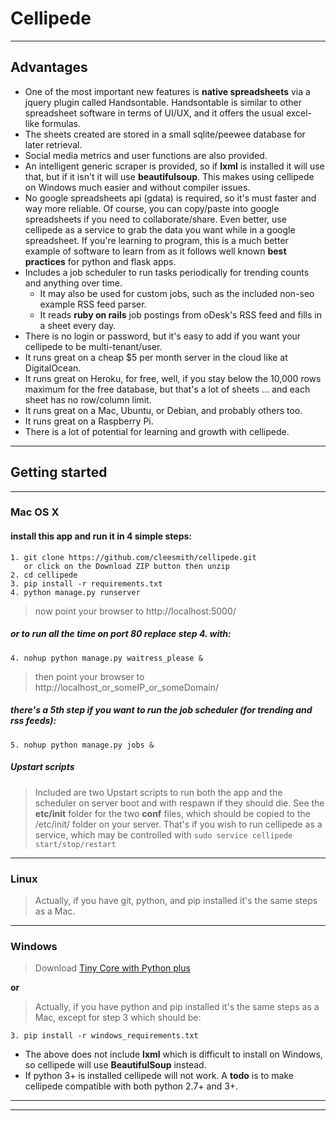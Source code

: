 # Cellipede

***

## Advantages
* One of the most important new features is **native spreadsheets** via a jquery plugin called Handsontable.
Handsontable is similar to other spreadsheet software in terms of UI/UX, and it offers the usual excel-like formulas.
* The sheets created are stored in a small sqlite/peewee database for later retrieval.
* Social media metrics and user functions are also provided.
* An intelligent generic scraper is provided, so if **lxml** is installed it will use that,
but if it isn't it will use **beautifulsoup**.
This makes using cellipede on Windows much easier and without compiler issues.
* No google spreadsheets api (gdata) is required, so it's must faster and way more reliable.
Of course, you can copy/paste into google spreadsheets if you need to collaborate/share.
Even better, use cellipede as a service to grab the data you want while in a google spreadsheet.
If you're learning to program, this is a much better example of software to learn from as
it follows well known **best practices** for python and flask apps.
* Includes a job scheduler to run tasks periodically for trending counts and anything over time.
  * It may also be used for custom jobs, such as the included non-seo example RSS feed parser.
  * It reads **ruby on rails** job postings from oDesk's RSS feed and fills in a sheet every day.
* There is no login or password, but it's easy to add if you want your cellipede to be multi-tenant/user.
* It runs great on a cheap $5 per month server in the cloud like at DigitalOcean.
* It runs great on Heroku, for free, well, if you stay below the 10,000 rows maximum for the free database,
but that's a lot of sheets ... and each sheet has no row/column limit.
* It runs great on a Mac, Ubuntu, or Debian, and probably others too.
* It runs great on a Raspberry Pi.
* There is a lot of potential for learning and growth with cellipede.

***

## Getting started

***

### Mac OS X

#### install this app and run it in 4 simple steps:
```
1. git clone https://github.com/cleesmith/cellipede.git
   or click on the Download ZIP button then unzip
2. cd cellipede
3. pip install -r requirements.txt
4. python manage.py runserver
```

> now point your browser to http://localhost:5000/

##### or to run all the time on port 80 replace step 4. with:
```
4. nohup python manage.py waitress_please &
```
> then point your browser to http://localhost_or_someIP_or_someDomain/

##### there's a 5th step if you want to run the job scheduler (for trending and rss feeds):
```
5. nohup python manage.py jobs &
```

##### Upstart scripts
> Included are two Upstart scripts to run both the app and the scheduler on server boot and with respawn if they should die.
> See the **etc/init** folder for the two **conf** files, which should be copied to the /etc/init/ folder
on your server.  That's if you wish to run cellipede as a service, which may be controlled with
```sudo service cellipede start/stop/restart```

***

### Linux
> Actually, if you have git, python, and pip installed it's the same steps as a Mac.

***

### Windows
> Download [Tiny Core with Python plus](https://github.com/cleesmith/tinycore_with_python_plus "Tiny Core with Python plus")

**or**

> Actually, if you have python and pip installed it's the same steps as a Mac, except for step 3 which should be:
```
3. pip install -r windows_requirements.txt
```
* The above does not include **lxml** which is difficult to install on Windows, so cellipede will use **BeautifulSoup** instead.
* If python 3+ is installed cellipede will not work.  A __todo__ is to make cellipede compatible with both
python 2.7+ and 3+.

***
***

